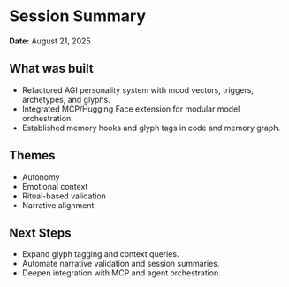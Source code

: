 # Session Summary

**Date:** August 21, 2025

## What was built
- Refactored AGI personality system with mood vectors, triggers, archetypes, and glyphs.
- Integrated MCP/Hugging Face extension for modular model orchestration.
- Established memory hooks and glyph tags in code and memory graph.

## Themes
- Autonomy
- Emotional context
- Ritual-based validation
- Narrative alignment

## Next Steps
- Expand glyph tagging and context queries.
- Automate narrative validation and session summaries.
- Deepen integration with MCP and agent orchestration.
